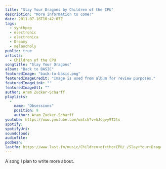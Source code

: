```yaml
---
title: "Slay Your Dragons by Children of the CPU"
description: "More information to come!"
date: 2011-07-16T16:42:07Z
tags:
  - synthpop
  - electronic
  - electronica
  - Dreamy
  - melancholy
public: true
artists:
  - Children of the CPU
songtitle: "Slay Your Dragons"
album: "Back to BASIC"
featuredImage: "back-to-basic.png"
featuredImageCredit: "Image is used from album for review purposes."
featuredImageLink: ""
featuredImageAlt: ""
author: Aram Zucker-Scharff
playlists:
  -
    name: "Obsessions"
    position: 9
    author: Aram Zucker-Scharff
youtube: https://www.youtube.com/watch?v=AJcqvy9T2ts
spotify: 
spotifyUri: 
soundcloud:
audiofile:
podbean:
lastfm: https://www.last.fm/music/Children+of+the+CPU/_/Slay+Your+Dragons
---
```


A song I plan to write more about.
		